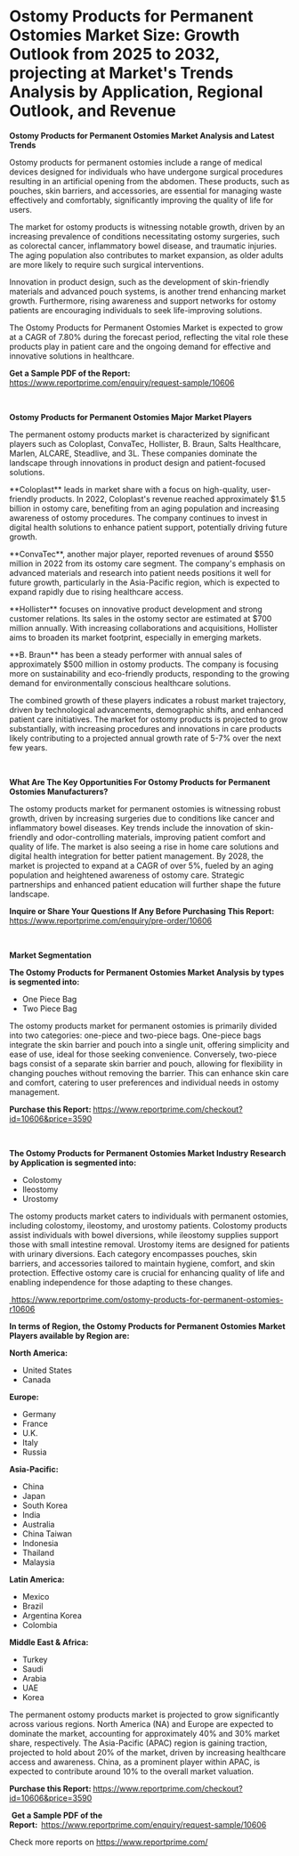 <p><h1>Ostomy Products for Permanent Ostomies Market Size: Growth Outlook from 2025 to 2032, projecting at Market's Trends Analysis by Application, Regional Outlook, and Revenue</h1></p><p><strong>Ostomy Products for Permanent Ostomies Market Analysis and Latest Trends</strong></p>
<p><p>Ostomy products for permanent ostomies include a range of medical devices designed for individuals who have undergone surgical procedures resulting in an artificial opening from the abdomen. These products, such as pouches, skin barriers, and accessories, are essential for managing waste effectively and comfortably, significantly improving the quality of life for users. </p><p>The market for ostomy products is witnessing notable growth, driven by an increasing prevalence of conditions necessitating ostomy surgeries, such as colorectal cancer, inflammatory bowel disease, and traumatic injuries. The aging population also contributes to market expansion, as older adults are more likely to require such surgical interventions. </p><p>Innovation in product design, such as the development of skin-friendly materials and advanced pouch systems, is another trend enhancing market growth. Furthermore, rising awareness and support networks for ostomy patients are encouraging individuals to seek life-improving solutions. </p><p>The Ostomy Products for Permanent Ostomies Market is expected to grow at a CAGR of 7.80% during the forecast period, reflecting the vital role these products play in patient care and the ongoing demand for effective and innovative solutions in healthcare.</p></p>
<p><strong>Get a Sample PDF of the Report:&nbsp;</strong> <a href="https://www.reportprime.com/enquiry/request-sample/10606?utm_campaign=3516&utm_medium=2&utm_source=Github&utm_content=ia&utm_term=20032025&utm_id=ostomy-products-for-permanent-ostomies">https://www.reportprime.com/enquiry/request-sample/10606</a></p>
<p>&nbsp;</p>
<p><strong>Ostomy Products for Permanent Ostomies Major Market Players</strong></p>
<p><p>The permanent ostomy products market is characterized by significant players such as Coloplast, ConvaTec, Hollister, B. Braun, Salts Healthcare, Marlen, ALCARE, Steadlive, and 3L. These companies dominate the landscape through innovations in product design and patient-focused solutions.</p><p>**Coloplast** leads in market share with a focus on high-quality, user-friendly products. In 2022, Coloplast's revenue reached approximately $1.5 billion in ostomy care, benefiting from an aging population and increasing awareness of ostomy procedures. The company continues to invest in digital health solutions to enhance patient support, potentially driving future growth.</p><p>**ConvaTec**, another major player, reported revenues of around $550 million in 2022 from its ostomy care segment. The company's emphasis on advanced materials and research into patient needs positions it well for future growth, particularly in the Asia-Pacific region, which is expected to expand rapidly due to rising healthcare access.</p><p>**Hollister** focuses on innovative product development and strong customer relations. Its sales in the ostomy sector are estimated at $700 million annually. With increasing collaborations and acquisitions, Hollister aims to broaden its market footprint, especially in emerging markets.</p><p>**B. Braun** has been a steady performer with annual sales of approximately $500 million in ostomy products. The company is focusing more on sustainability and eco-friendly products, responding to the growing demand for environmentally conscious healthcare solutions.</p><p>The combined growth of these players indicates a robust market trajectory, driven by technological advancements, demographic shifts, and enhanced patient care initiatives. The market for ostomy products is projected to grow substantially, with increasing procedures and innovations in care products likely contributing to a projected annual growth rate of 5-7% over the next few years.</p></p>
<p>&nbsp;</p>
<p><strong>What Are The Key Opportunities For Ostomy Products for Permanent Ostomies Manufacturers?</strong></p>
<p><p>The ostomy products market for permanent ostomies is witnessing robust growth, driven by increasing surgeries due to conditions like cancer and inflammatory bowel diseases. Key trends include the innovation of skin-friendly and odor-controlling materials, improving patient comfort and quality of life. The market is also seeing a rise in home care solutions and digital health integration for better patient management. By 2028, the market is projected to expand at a CAGR of over 5%, fueled by an aging population and heightened awareness of ostomy care. Strategic partnerships and enhanced patient education will further shape the future landscape.</p></p>
<p><strong>Inquire or Share Your Questions If Any Before Purchasing This Report:</strong> <a href="https://www.reportprime.com/enquiry/pre-order/10606?utm_campaign=3516&utm_medium=2&utm_source=Github&utm_content=ia&utm_term=20032025&utm_id=ostomy-products-for-permanent-ostomies">https://www.reportprime.com/enquiry/pre-order/10606</a></p>
<p>&nbsp;</p>
<p><strong>Market Segmentation</strong></p>
<p><strong>The Ostomy Products for Permanent Ostomies Market Analysis by types is segmented into:</strong></p>
<p><ul><li>One Piece Bag</li><li>Two Piece Bag</li></ul></p>
<p><p>The ostomy products market for permanent ostomies is primarily divided into two categories: one-piece and two-piece bags. One-piece bags integrate the skin barrier and pouch into a single unit, offering simplicity and ease of use, ideal for those seeking convenience. Conversely, two-piece bags consist of a separate skin barrier and pouch, allowing for flexibility in changing pouches without removing the barrier. This can enhance skin care and comfort, catering to user preferences and individual needs in ostomy management.</p></p>
<p><strong>Purchase this Report:&nbsp;</strong><a href="https://www.reportprime.com/checkout?id=10606&price=3590&utm_campaign=3516&utm_medium=2&utm_source=Github&utm_content=ia&utm_term=20032025&utm_id=ostomy-products-for-permanent-ostomies">https://www.reportprime.com/checkout?id=10606&price=3590</a></p>
<p>&nbsp;</p>
<p><strong>The Ostomy Products for Permanent Ostomies Market Industry Research by Application is segmented into:</strong></p>
<p><ul><li>Colostomy</li><li>Ileostomy</li><li>Urostomy</li></ul></p>
<p><p>The ostomy products market caters to individuals with permanent ostomies, including colostomy, ileostomy, and urostomy patients. Colostomy products assist individuals with bowel diversions, while ileostomy supplies support those with small intestine removal. Urostomy items are designed for patients with urinary diversions. Each category encompasses pouches, skin barriers, and accessories tailored to maintain hygiene, comfort, and skin protection. Effective ostomy care is crucial for enhancing quality of life and enabling independence for those adapting to these changes.</p></p>
<p><a href="https://www.reportprime.com/ostomy-products-for-permanent-ostomies-r10606?utm_campaign=3516&utm_medium=2&utm_source=Github&utm_content=ia&utm_term=20032025&utm_id=ostomy-products-for-permanent-ostomies">&nbsp;https://www.reportprime.com/ostomy-products-for-permanent-ostomies-r10606</a></p>
<p><strong>In terms of Region, the Ostomy Products for Permanent Ostomies Market Players available by Region are:</strong></p>
<p>
    <p> <strong> North America: </strong>
        <ul>
            <li>United States</li>
            <li>Canada</li>
        </ul>
        </p> 
    <p> <strong> Europe: </strong>
        <ul>
            <li>Germany</li>
            <li>France</li>
            <li>U.K.</li>
            <li>Italy</li>
            <li>Russia</li>
        </ul>
        </p> 
    <p> <strong> Asia-Pacific: </strong>
        <ul>
            <li>China</li>
            <li>Japan</li>
            <li>South Korea</li>
            <li>India</li>
            <li>Australia</li>
            <li>China Taiwan</li>
            <li>Indonesia</li>
            <li>Thailand</li>
            <li>Malaysia</li>
        </ul>
        </p> 
    <p> <strong> Latin America: </strong>
        <ul>
            <li>Mexico</li>
            <li>Brazil</li>
            <li>Argentina Korea</li>
            <li>Colombia</li>
        </ul>
        </p> 
    <p> <strong> Middle East & Africa: </strong>
        <ul>
            <li>Turkey</li>
            <li>Saudi</li>
            <li>Arabia</li>
            <li>UAE</li>
            <li>Korea</li>
        </ul>
    </p>
    </p>
<p><p>The permanent ostomy products market is projected to grow significantly across various regions. North America (NA) and Europe are expected to dominate the market, accounting for approximately 40% and 30% market share, respectively. The Asia-Pacific (APAC) region is gaining traction, projected to hold about 20% of the market, driven by increasing healthcare access and awareness. China, as a prominent player within APAC, is expected to contribute around 10% to the overall market valuation.</p></p>
<p><strong>Purchase this Report: </strong><a href="https://www.reportprime.com/checkout?id=10606&price=3590&utm_campaign=3516&utm_medium=2&utm_source=Github&utm_content=ia&utm_term=20032025&utm_id=ostomy-products-for-permanent-ostomies">https://www.reportprime.com/checkout?id=10606&price=3590</a></p>
<p>&nbsp;<strong>Get a Sample PDF of the Report:&nbsp;&nbsp;</strong><a href="https://www.reportprime.com/enquiry/request-sample/10606?utm_campaign=3516&utm_medium=2&utm_source=Github&utm_content=ia&utm_term=20032025&utm_id=ostomy-products-for-permanent-ostomies">https://www.reportprime.com/enquiry/request-sample/10606</a></p>
<p><strong></strong></p>
<p>Check more reports on <a href="https://www.reportprime.com/?utm_campaign=3516&utm_medium=2&utm_source=Github&utm_content=ia&utm_term=20032025&utm_id=ostomy-products-for-permanent-ostomies">https://www.reportprime.com/</a></p>